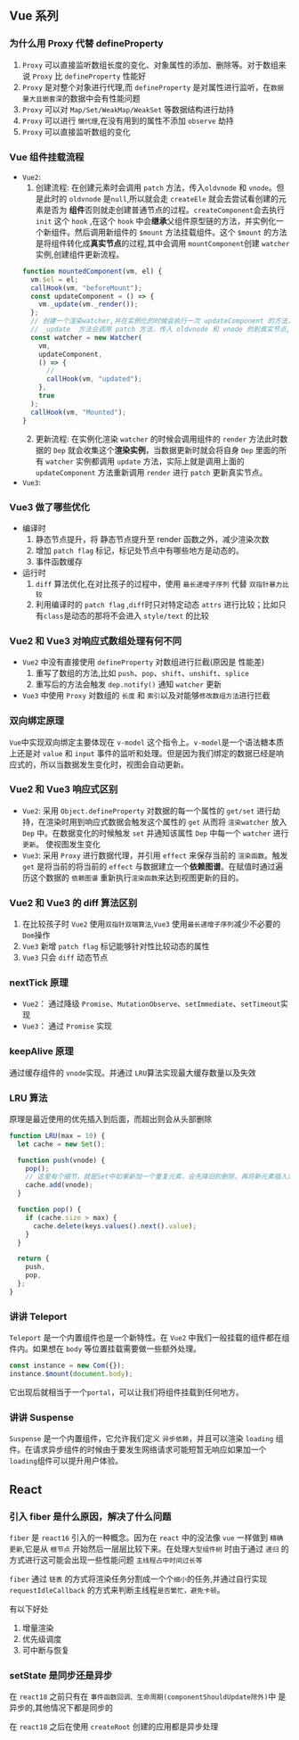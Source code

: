 ## Vue 系列

### 为什么用 Proxy 代替 defineProperty

1. `Proxy` 可以直接监听数组长度的变化、对象属性的添加、删除等。对于数组来说 `Proxy` 比 `defineProperty` 性能好
2. `Proxy` 是对整个对象进行代理,而 `defineProperty` 是对属性进行监听，在`数据量大且嵌套深`的数据中会有性能问题
3. `Proxy` 可以对 `Map/Set/WeakMap/WeakSet` 等数据结构进行劫持
4. `Proxy` 可以进行 `懒代理`,在没有用到的属性不添加 `observe` 劫持
5. `Proxy` 可以直接监听数组的变化

### Vue 组件挂载流程

- `Vue2`:
  1. 创建流程: 在创建元素时会调用 `patch` 方法，传入`oldvnode` 和 `vnode`。但是此时的 `oldvnode` 是`null`,所以就会走 `createEle` 就会去尝试看创建的元素是否为 **组件**否则就走创建普通节点的过程。`createComponent`会去执行 `init` 这个 `hook` ,在这个 `hook` 中会**继承**父组件原型链的方法，并实例化一个新组件。然后调用新组件的 `$mount` 方法挂载组件。这个 `$mount` 的方法是将组件转化成**真实节点**的过程,其中会调用 `mountComponent`创建 `watcher` 实例,创建组件更新流程。
  ```js
  function mountedComponent(vm, el) {
    vm.$el = el;
    callHook(vm, "beforeMount");
    const updateComponent = () => {
      vm._update(vm._render());
    };
    // 创建一个渲染watcher,并在实例化的时候会执行一次 updateComponent 的方法，收集依赖
    // _update  方法会调用 patch 方法，传入 oldvnode 和 vnode 的到真实节点,并插入到dom中
    const watcher = new Watcher(
      vm,
      updateComponent,
      () => {
        //
        callHook(vm, "updated");
      },
      true
    );
    callHook(vm, "Mounted");
  }
  ```
  2. 更新流程: 在实例化渲染 `watcher` 的时候会调用组件的 `render` 方法此时数据的 `Dep` 就会收集这个**渲染实例**，当数据更新时就会将自身 `Dep` 里面的所有 `watcher` 实例都调用 `update` 方法，实际上就是调用上面的 `updateComponent` 方法重新调用 `render` 进行 `patch` 更新真实节点。
- `Vue3`:

### Vue3 做了哪些优化

- 编译时
  1. 静态节点提升，将 静态节点提升至 render 函数之外，减少渲染次数
  2. 增加 `patch flag` 标记，标记处节点中有哪些地方是动态的。
  3. 事件函数缓存
- 运行时
  1. `diff` 算法优化,在对比孩子的过程中，使用 `最长递增子序列` 代替 `双指针暴力比较`
  2. 利用编译时的 `patch flag` ,`diff`时只对特定动态 `attrs` 进行比较；比如只有`class`是动态的那将不会进入 `style/text` 的比较

### Vue2 和 Vue3 对响应式数组处理有何不同

- `Vue2` 中没有直接使用 `defineProperty` 对数组进行拦截(原因是 性能差)
  1. 重写了数组的方法,比如 `push`、`pop`、`shift`、`unshift`、`splice`
  2. 重写后的方法会触发 `dep.notify()` 通知 `watcher` 更新
- `Vue3` 中使用 `Proxy` 对数组的 `长度` 和 `索引`以及对能够`修改数组方法`进行拦截

### 双向绑定原理

`Vue`中实现双向绑定主要体现在 `v-model` 这个指令上。`v-model`是一个语法糖本质上还是对 `value` 和 `input` 事件的监听和处理。但是因为我们绑定的数据已经是响应式的，所以当数据发生变化时，视图会自动更新。

### Vue2 和 Vue3 响应式区别

- `Vue2`: 采用 `Object.defineProperty` 对数据的每一个属性的 `get/set` 进行劫持，在渲染时用到响应式数据会触发这个属性的 `get` 从而将 `渲染watcher` 放入 `Dep` 中。在数据变化的时候触发 `set` 并通知该属性 `Dep` 中每一个 `watcher` 进行 `更新`。 使视图发生变化
- `Vue3`: 采用 `Proxy` 进行数据代理，并引用 `effect` 来保存当前的 `渲染函数`。触发 `get` 是将当前的将当前的 `effect` 与数据建立一个**依赖图谱**。在赋值时通过遍历这个数据的 `依赖图谱` 重新执行`渲染函数`来达到视图更新的目的。

### Vue2 和 Vue3 的 diff 算法区别

1. 在比较孩子时 `Vue2` 使用`双指针双端算法`,`Vue3` 使用`最长递增子序列`减少不必要的`Dom`操作
2. `Vue3` 新增 `patch flag` 标记能够针对性比较动态的属性
3. `Vue3` 只会 `diff` 动态节点

### nextTick 原理

- `Vue2`： 通过降级 `Promise`、`MutationObserve`、`setImmediate`、`setTimeout`实现
- `Vue3`： 通过 `Promise` 实现

### keepAlive 原理

通过缓存组件的 `vnode`实现。并通过 `LRU`算法实现最大缓存数量以及失效

### LRU 算法

原理是最近使用的优先插入到后面，而超出则会从头部删除

```js
function LRU(max = 10) {
  let cache = new Set();

  function push(vnode) {
    pop();
    // 这里有个细节，就是Set中如果新加一个重复元素，会先降旧的删除，再将新元素插入到队尾
    cache.add(vnode);
  }

  function pop() {
    if (cache.size > max) {
      cache.delete(keys.values().next().value);
    }
  }

  return {
    push,
    pop,
  };
}
```

### 讲讲 Teleport

`Teleport` 是一个内置组件也是一个新特性。在 `Vue2` 中我们一般挂载的组件都在组件内。如果想在 `body` 等位置挂载需要做一些额外处理。

```js
const instance = new Com({});
instance.$mount(document.body);
```

它出现后就相当于一个`portal`，可以让我们将组件挂载到任何地方。

### 讲讲 Suspense

`Suspense` 是一个内置组件，它允许我们定义 `异步依赖`，并且可以渲染 `loading` 组件。在请求异步组件的时候由于要发生网络请求可能短暂无响应如果加一个`loading`组件可以提升用户体验。

## React

### 引入 fiber 是什么原因，解决了什么问题

`fiber` 是 `react16` 引入的一种概念。因为在 `react` 中的没法像 `vue` 一样做到 `精确更新`,它是从 `根节点` 开始然后一层层比较下来。在处理`大型组件树` 时由于通过 `递归` 的方式进行这可能会出现一些性能问题 `主线程占中时间过长等`

`fiber` 通过 `链表` 的方式将渲染任务分割成一个个`细小`的任务,并通过自行实现 `requestIdleCallback` 的方式来判断主线程`是否繁忙，避免卡顿`。

有以下好处

1. 增量渲染
2. 优先级调度
3. 可中断与恢复

### setState 是同步还是异步

在 `react18` 之前只有在 `事件函数回调、生命周期(componentShouldUpdate除外)`中 是异步的,其他情况下都是同步的

在 `react18` 之后在使用 `createRoot` 创建的应用都是异步处理
